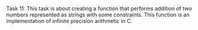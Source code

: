 Task 11: This task is about creating a function that performs addition of two numbers represented as strings with some constraints. This function is an implementation of infinite precision arithmetic in C.
